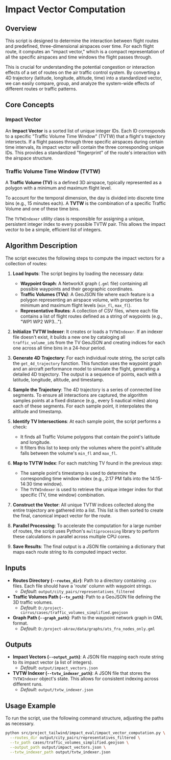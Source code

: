 # Impact Vector Computation

## Overview

This script is designed to determine the interaction between flight routes and predefined, three-dimensional airspaces over time. For each flight route, it computes an "impact vector," which is a compact representation of all the specific airspaces and time windows the flight passes through.

This is crucial for understanding the potential congestion or interaction effects of a set of routes on the air traffic control system. By converting a 4D trajectory (latitude, longitude, altitude, time) into a standardized vector, we can easily compare, group, and analyze the system-wide effects of different routes or traffic patterns.

## Core Concepts

### Impact Vector
An **Impact Vector** is a sorted list of unique integer IDs. Each ID corresponds to a specific "Traffic Volume Time Window" (TVTW) that a flight's trajectory intersects. If a flight passes through three specific airspaces during certain time intervals, its impact vector will contain the three corresponding unique IDs. This provides a standardized "fingerprint" of the route's interaction with the airspace structure.

### Traffic Volume Time Window (TVTW)
A **Traffic Volume (TV)** is a defined 3D airspace, typically represented as a polygon with a minimum and maximum flight level.

To account for the temporal dimension, the day is divided into discrete time bins (e.g., 15 minutes each). A **TVTW** is the combination of a specific Traffic Volume and one of these time bins.

The `TVTWIndexer` utility class is responsible for assigning a unique, persistent integer index to every possible TVTW pair. This allows the impact vector to be a simple, efficient list of integers.

## Algorithm Description

The script executes the following steps to compute the impact vectors for a collection of routes:

1.  **Load Inputs**: The script begins by loading the necessary data:
    *   **Waypoint Graph**: A NetworkX graph (`.gml` file) containing all possible waypoints and their geographic coordinates.
    *   **Traffic Volumes (TVs)**: A GeoJSON file where each feature is a polygon representing an airspace volume, with properties for minimum and maximum flight levels (`min_fl`, `max_fl`).
    *   **Representative Routes**: A collection of CSV files, where each file contains a list of flight routes defined as a string of waypoints (e.g., "WP1 WP2 WP3...").

2.  **Initialize TVTW Indexer**: It creates or loads a `TVTWIndexer`. If an indexer file doesn't exist, it builds a new one by cataloging all `traffic_volume_id`s from the TV GeoJSON and creating indices for each one across all time bins in a 24-hour period.

3.  **Generate 4D Trajectory**: For each individual route string, the script calls the `get_4d_trajectory` function. This function uses the waypoint graph and an aircraft performance model to simulate the flight, generating a detailed 4D trajectory. The output is a sequence of points, each with a latitude, longitude, altitude, and timestamp.

4.  **Sample the Trajectory**: The 4D trajectory is a series of connected line segments. To ensure all interactions are captured, the algorithm samples points at a fixed distance (e.g., every 5 nautical miles) along each of these segments. For each sample point, it interpolates the altitude and timestamp.

5.  **Identify TV Intersections**: At each sample point, the script performs a check:
    *   It finds all Traffic Volume polygons that contain the point's latitude and longitude.
    *   It filters this list to keep only the volumes where the point's altitude falls between the volume's `min_fl` and `max_fl`.

6.  **Map to TVTW Index**: For each matching TV found in the previous step:
    *   The sample point's timestamp is used to determine the corresponding time window index (e.g., 2:17 PM falls into the 14:15-14:30 time window).
    *   The `TVTWIndexer` is used to retrieve the unique integer index for that specific (TV, time window) combination.

7.  **Construct the Vector**: All unique TVTW indices collected along the entire trajectory are gathered into a list. This list is then sorted to create the final, canonical impact vector for the route.

8.  **Parallel Processing**: To accelerate the computation for a large number of routes, the script uses Python's `multiprocessing` library to perform these calculations in parallel across multiple CPU cores.

9.  **Save Results**: The final output is a JSON file containing a dictionary that maps each route string to its computed impact vector.

## Inputs

-   **Routes Directory (`--routes_dir`)**: Path to a directory containing `.csv` files. Each file should have a 'route' column with waypoint strings.
    -   *Default*: `output/city_pairs/representatives_filtered`
-   **Traffic Volumes Path (`--tv_path`)**: Path to a GeoJSON file defining the 3D traffic volumes.
    -   *Default*: `D:/project-cirrus/cases/traffic_volumes_simplified.geojson`
-   **Graph Path (`--graph_path`)**: Path to the waypoint network graph in GML format.
    -   *Default*: `D:/project-akrav/data/graphs/ats_fra_nodes_only.gml`

## Outputs

-   **Impact Vectors (`--output_path`)**: A JSON file mapping each route string to its impact vector (a list of integers).
    -   *Default*: `output/impact_vectors.json`
-   **TVTW Indexer (`--tvtw_indexer_path`)**: A JSON file that stores the `TVTWIndexer` object's state. This allows for consistent indexing across different runs.
    -   *Default*: `output/tvtw_indexer.json`

## Usage Example

To run the script, use the following command structure, adjusting the paths as necessary.

```bash
python src/project_tailwind/impact_eval/impact_vector_computation.py \
  --routes_dir output/city_pairs/representatives_filtered \
  --tv_path cases/traffic_volumes_simplified.geojson \
  --output_path output/impact_vectors.json \
  --tvtw_indexer_path output/tvtw_indexer.json
```
